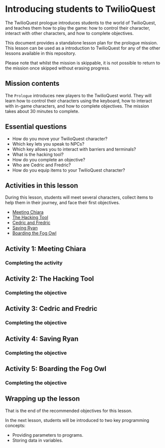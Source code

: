# Introducing students to TwilioQuest

The TwilioQuest prologue introduces students to the world of TwilioQuest, and teaches them how to play the game: how to control their character, interact with other characters, and how to complete objectives.

This document provides a standalone lesson plan for the prologue mission. This lesson can be used as a introduction to TwilioQuest for any of the other lessons available in this repository.

Please note that whilst the mission is skippable, it is not possible to return to the mission once skipped without erasing progress.

## Mission contents

The `Prologue` introduces new players to the TwilioQuest world. They will learn how to control their characters using the keyboard, how to interact with in-game characters, and how to complete objectives. The mission takes about 30 minutes to complete.

## Essential questions

- How do you move your TwilioQuest character?
- Which key lets you speak to NPCs?
- Which key allows you to interact with barriers and terminals?
- What is the hacking tool?
- How do you complete an objective?
- Who are Cedric and Fredric?
- How do you equip items to your TwilioQuest character?

## Activities in this lesson

During this lesson, students will meet several characters, collect items to help them in their journey, and face their first objectives. 

- [Meeting Chiara](#activity-1-meeting-chiara)
- [The Hacking Tool](#activity-2-the-hacking-tool)
- [Cedric and Fredric](#activity-3-cedric-and-fredric)
- [Saving Ryan](#activity-4-saving-ryan)
- [Boarding the Fog Owl](#activity-5-boarding-the-fog-owl)

## Activity 1: Meeting Chiara


### Completing the activity


## Activity 2: The Hacking Tool


### Completing the objective

## Activity 3: Cedric and Fredric

### Completing the objective

## Activity 4: Saving Ryan

### Completing the objective

## Activity 5: Boarding the Fog Owl

### Completing the objective

## Wrapping up the lesson

That is the end of the recommended objectives for this lesson.

In the next lesson, students will be introduced to two key programming concepts:

- Providing parameters to programs.
- Storing data in variables.